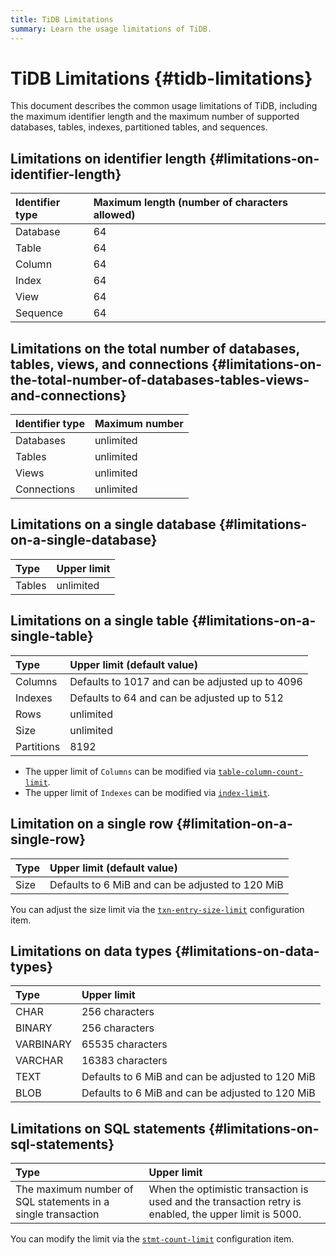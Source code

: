 ```yaml
---
title: TiDB Limitations
summary: Learn the usage limitations of TiDB.
---
```


# TiDB Limitations {#tidb-limitations}

This document describes the common usage limitations of TiDB, including the maximum identifier length and the maximum number of supported databases, tables, indexes, partitioned tables, and sequences.

## Limitations on identifier length {#limitations-on-identifier-length}

| Identifier type | Maximum length (number of characters allowed) |
| :-------------- | :-------------------------------------------- |
| Database        | 64                                            |
| Table           | 64                                            |
| Column          | 64                                            |
| Index           | 64                                            |
| View            | 64                                            |
| Sequence        | 64                                            |

## Limitations on the total number of databases, tables, views, and connections {#limitations-on-the-total-number-of-databases-tables-views-and-connections}

| Identifier type | Maximum number |
| :-------------- | :------------- |
| Databases       | unlimited      |
| Tables          | unlimited      |
| Views           | unlimited      |
| Connections     | unlimited      |

## Limitations on a single database {#limitations-on-a-single-database}

| Type   | Upper limit |
| :----- | :---------- |
| Tables | unlimited   |

## Limitations on a single table {#limitations-on-a-single-table}

| Type       | Upper limit (default value)                     |
| :--------- | :---------------------------------------------- |
| Columns    | Defaults to 1017 and can be adjusted up to 4096 |
| Indexes    | Defaults to 64 and can be adjusted up to 512    |
| Rows       | unlimited                                       |
| Size       | unlimited                                       |
| Partitions | 8192                                            |

<CustomContent platform="tidb">

-   The upper limit of `Columns` can be modified via [<a href="/tidb-configuration-file.md#table-column-count-limit-new-in-v50">`table-column-count-limit`</a>](/tidb-configuration-file.md#table-column-count-limit-new-in-v50).
-   The upper limit of `Indexes` can be modified via [<a href="/tidb-configuration-file.md#index-limit-new-in-v50">`index-limit`</a>](/tidb-configuration-file.md#index-limit-new-in-v50).

</CustomContent>

## Limitation on a single row {#limitation-on-a-single-row}

| Type | Upper limit (default value)                      |
| :--- | :----------------------------------------------- |
| Size | Defaults to 6 MiB and can be adjusted to 120 MiB |

<CustomContent platform="tidb">

You can adjust the size limit via the [<a href="/tidb-configuration-file.md#txn-entry-size-limit-new-in-v50">`txn-entry-size-limit`</a>](/tidb-configuration-file.md#txn-entry-size-limit-new-in-v50) configuration item.

</CustomContent>

## Limitations on data types {#limitations-on-data-types}

| Type      | Upper limit                                      |
| :-------- | :----------------------------------------------- |
| CHAR      | 256 characters                                   |
| BINARY    | 256 characters                                   |
| VARBINARY | 65535 characters                                 |
| VARCHAR   | 16383 characters                                 |
| TEXT      | Defaults to 6 MiB and can be adjusted to 120 MiB |
| BLOB      | Defaults to 6 MiB and can be adjusted to 120 MiB |

## Limitations on SQL statements {#limitations-on-sql-statements}

| Type                                                         | Upper limit                                                                                            |
| :----------------------------------------------------------- | :----------------------------------------------------------------------------------------------------- |
| The maximum number of SQL statements in a single transaction | When the optimistic transaction is used and the transaction retry is enabled, the upper limit is 5000. |

<CustomContent platform="tidb">

You can modify the limit via the [<a href="/tidb-configuration-file.md#stmt-count-limit">`stmt-count-limit`</a>](/tidb-configuration-file.md#stmt-count-limit) configuration item.

</CustomContent>
